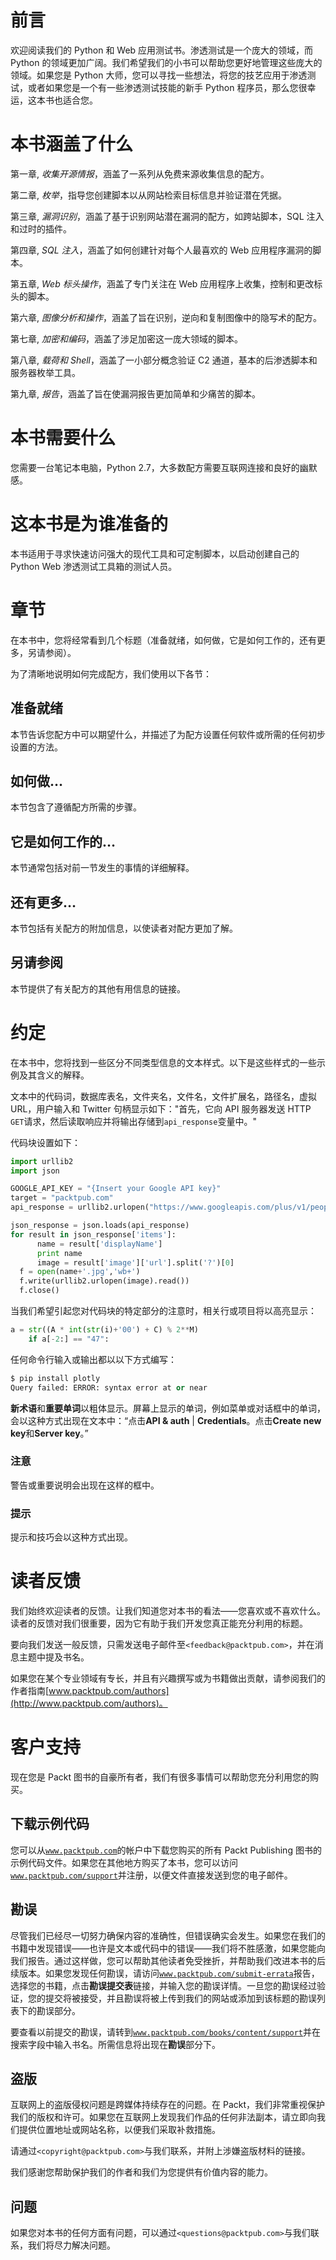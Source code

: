 # 前言

欢迎阅读我们的 Python 和 Web 应用测试书。渗透测试是一个庞大的领域，而 Python 的领域更加广阔。我们希望我们的小书可以帮助您更好地管理这些庞大的领域。如果您是 Python 大师，您可以寻找一些想法，将您的技艺应用于渗透测试，或者如果您是一个有一些渗透测试技能的新手 Python 程序员，那么您很幸运，这本书也适合您。

# 本书涵盖了什么

第一章, *收集开源情报*，涵盖了一系列从免费来源收集信息的配方。

第二章, *枚举*，指导您创建脚本以从网站检索目标信息并验证潜在凭据。

第三章, *漏洞识别*，涵盖了基于识别网站潜在漏洞的配方，如跨站脚本，SQL 注入和过时的插件。

第四章, *SQL 注入*，涵盖了如何创建针对每个人最喜欢的 Web 应用程序漏洞的脚本。

第五章, *Web 标头操作*，涵盖了专门关注在 Web 应用程序上收集，控制和更改标头的脚本。

第六章, *图像分析和操作*，涵盖了旨在识别，逆向和复制图像中的隐写术的配方。

第七章, *加密和编码*，涵盖了涉足加密这一庞大领域的脚本。

第八章, *载荷和 Shell*，涵盖了一小部分概念验证 C2 通道，基本的后渗透脚本和服务器枚举工具。

第九章, *报告*，涵盖了旨在使漏洞报告更加简单和少痛苦的脚本。

# 本书需要什么

您需要一台笔记本电脑，Python 2.7，大多数配方需要互联网连接和良好的幽默感。

# 这本书是为谁准备的

本书适用于寻求快速访问强大的现代工具和可定制脚本，以启动创建自己的 Python Web 渗透测试工具箱的测试人员。

# 章节

在本书中，您将经常看到几个标题（准备就绪，如何做，它是如何工作的，还有更多，另请参阅）。

为了清晰地说明如何完成配方，我们使用以下各节：

## 准备就绪

本节告诉您配方中可以期望什么，并描述了为配方设置任何软件或所需的任何初步设置的方法。

## 如何做…

本节包含了遵循配方所需的步骤。

## 它是如何工作的…

本节通常包括对前一节发生的事情的详细解释。

## 还有更多…

本节包括有关配方的附加信息，以使读者对配方更加了解。

## 另请参阅

本节提供了有关配方的其他有用信息的链接。

# 约定

在本书中，您将找到一些区分不同类型信息的文本样式。以下是这些样式的一些示例及其含义的解释。

文本中的代码词，数据库表名，文件夹名，文件名，文件扩展名，路径名，虚拟 URL，用户输入和 Twitter 句柄显示如下："首先，它向 API 服务器发送 HTTP `GET`请求，然后读取响应并将输出存储到`api_response`变量中。"

代码块设置如下：

```py
import urllib2
import json

GOOGLE_API_KEY = "{Insert your Google API key}"
target = "packtpub.com"
api_response = urllib2.urlopen("https://www.googleapis.com/plus/v1/people? query="+target+"&key="+GOOGLE_API_KEY).read()

json_response = json.loads(api_response)
for result in json_response['items']:
      name = result['displayName']
      print name
      image = result['image']['url'].split('?')[0]
  f = open(name+'.jpg','wb+')
  f.write(urllib2.urlopen(image).read())
  f.close()
```

当我们希望引起您对代码块的特定部分的注意时，相关行或项目将以高亮显示：

```py
a = str((A * int(str(i)+'00') + C) % 2**M)
    if a[-2:] == "47":
```

任何命令行输入或输出都以以下方式编写：

```py
$ pip install plotly
Query failed: ERROR: syntax error at or near

```

**新术语**和**重要单词**以粗体显示。屏幕上显示的单词，例如菜单或对话框中的单词，会以这种方式出现在文本中：“点击**API & auth** | **Credentials**。点击**Create new key**和**Server key**。”

### 注意

警告或重要说明会出现在这样的框中。

### 提示

提示和技巧会以这种方式出现。

# 读者反馈

我们始终欢迎读者的反馈。让我们知道您对本书的看法——您喜欢或不喜欢什么。读者的反馈对我们很重要，因为它有助于我们开发您真正能充分利用的标题。

要向我们发送一般反馈，只需发送电子邮件至`<feedback@packtpub.com>`，并在消息主题中提及书名。

如果您在某个专业领域有专长，并且有兴趣撰写或为书籍做出贡献，请参阅我们的作者指南[www.packtpub.com/authors](http://www.packtpub.com/authors)。

# 客户支持

现在您是 Packt 图书的自豪所有者，我们有很多事情可以帮助您充分利用您的购买。

## 下载示例代码

您可以从[`www.packtpub.com`](http://www.packtpub.com)的帐户中下载您购买的所有 Packt Publishing 图书的示例代码文件。如果您在其他地方购买了本书，您可以访问[`www.packtpub.com/support`](http://www.packtpub.com/support)并注册，以便文件直接发送到您的电子邮件。

## 勘误

尽管我们已经尽一切努力确保内容的准确性，但错误确实会发生。如果您在我们的书籍中发现错误——也许是文本或代码中的错误——我们将不胜感激，如果您能向我们报告。通过这样做，您可以帮助其他读者免受挫折，并帮助我们改进本书的后续版本。如果您发现任何勘误，请访问[`www.packtpub.com/submit-errata`](http://www.packtpub.com/submit-errata)报告，选择您的书籍，点击**勘误提交表**链接，并输入您的勘误详情。一旦您的勘误经过验证，您的提交将被接受，并且勘误将被上传到我们的网站或添加到该标题的勘误列表下的勘误部分。

要查看以前提交的勘误，请转到[`www.packtpub.com/books/content/support`](https://www.packtpub.com/books/content/support)并在搜索字段中输入书名。所需信息将出现在**勘误**部分下。

## 盗版

互联网上的盗版侵权问题是跨媒体持续存在的问题。在 Packt，我们非常重视保护我们的版权和许可。如果您在互联网上发现我们作品的任何非法副本，请立即向我们提供位置地址或网站名称，以便我们采取补救措施。

请通过`<copyright@packtpub.com>`与我们联系，并附上涉嫌盗版材料的链接。

我们感谢您帮助保护我们的作者和我们为您提供有价值内容的能力。

## 问题

如果您对本书的任何方面有问题，可以通过`<questions@packtpub.com>`与我们联系，我们将尽力解决问题。
